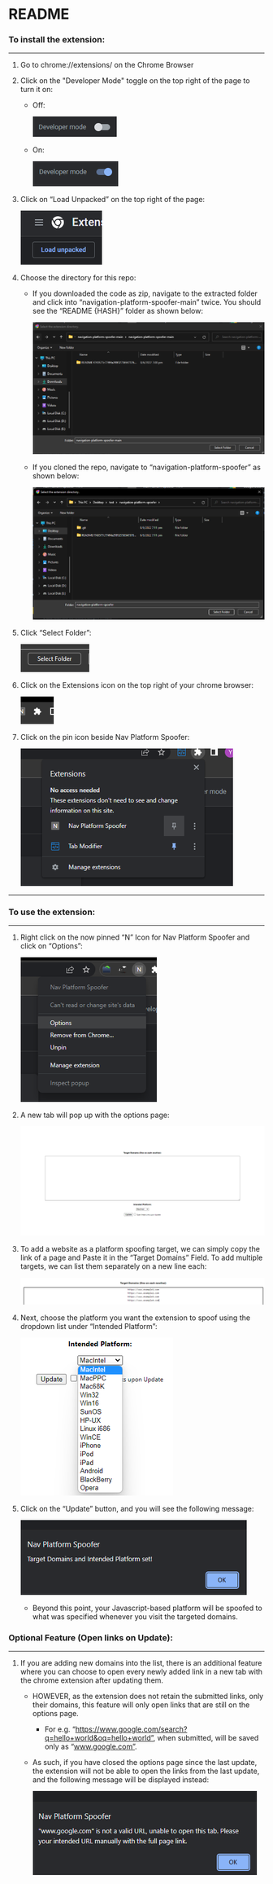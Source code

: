 # README

### To install the extension:

---

1. Go to chrome://extensions/ on the Chrome Browser
2. Click on the "Developer Mode" toggle on the top right of the page to turn it on:
    - Off:
        
        ![Untitled](README%20994e06d1c4ad448b8918fdde47e6dc29/Untitled.png)
        
    - On:
        
        ![Untitled](README%20994e06d1c4ad448b8918fdde47e6dc29/Untitled%201.png)
        
3. Click on “Load Unpacked” on the top right of the page:
    
    ![Untitled](README%20994e06d1c4ad448b8918fdde47e6dc29/Untitled%202.png)
    
4. Choose the directory for this repo:
    - If you downloaded the code as zip, navigate to the extracted folder and click into “navigation-platform-spoofer-main” twice. You should see the “README {HASH}” folder as shown below:
        
        ![Untitled](README%20994e06d1c4ad448b8918fdde47e6dc29/Untitled%203.png)
        
    - If you cloned the repo, navigate to “navigation-platform-spoofer” as shown below:
        
        ![Untitled](README%20994e06d1c4ad448b8918fdde47e6dc29/Untitled%204.png)
        
5. Click “Select Folder”:
    
    ![Untitled](README%20994e06d1c4ad448b8918fdde47e6dc29/Untitled%205.png)
    
6. Click on the Extensions icon on the top right of your chrome browser:
    
    ![Untitled](README%20994e06d1c4ad448b8918fdde47e6dc29/Untitled%206.png)
    
7. Click on the pin icon beside Nav Platform Spoofer:
    
    ![Untitled](README%20994e06d1c4ad448b8918fdde47e6dc29/Untitled%207.png)
    

---

### To use the extension:

---

1. Right click on the now pinned “N” Icon for Nav Platform Spoofer and click on “Options”:
    
    ![Untitled](README%20994e06d1c4ad448b8918fdde47e6dc29/Untitled%208.png)
    
2. A new tab will pop up with the options page:
    
    ![Untitled](README%20994e06d1c4ad448b8918fdde47e6dc29/Untitled%209.png)
    
3. To add a website as a platform spoofing target, we can simply copy the link of a page and Paste it in the “Target Domains” Field. To add multiple targets, we can list them separately on a new line each:
    
    ![Untitled](README%20994e06d1c4ad448b8918fdde47e6dc29/Untitled%2010.png)
    
4. Next, choose the platform you want the extension to spoof using the dropdown list under “Intended Platform”:
    
    ![Untitled](README%20994e06d1c4ad448b8918fdde47e6dc29/Untitled%2011.png)
    
5. Click on the “Update” button, and you will see the following message:
    
    ![Untitled](README%20994e06d1c4ad448b8918fdde47e6dc29/Untitled%2012.png)
    
    - Beyond this point, your Javascript-based platform will be spoofed to what was specified whenever you visit the targeted domains.

### Optional Feature (Open links on Update):

---

1. If you are adding new domains into the list, there is an additional feature where you can choose to open every newly added link in a new tab with the chrome extension after updating them.
    - HOWEVER, as the extension does not retain the submitted links, only their domains, this feature will only open links that are still on the options page.
        - For e.g. “https://www.google.com/search?q=hello+world&oq=hello+world”, when submitted, will be saved only as “www.google.com”.
    - As such, if you have closed the options page since the last update, the extension will not be able to open the links from the last update, and the following message will be displayed instead:
        
        ![Untitled](README%20994e06d1c4ad448b8918fdde47e6dc29/Untitled%2013.png)